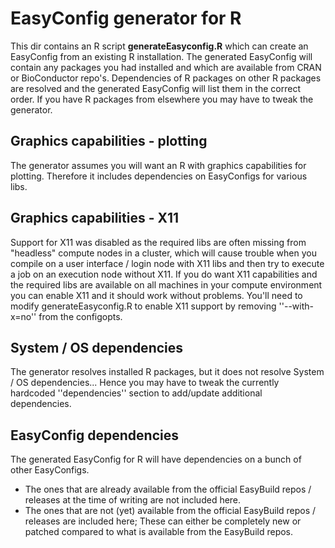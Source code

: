 # EasyConfig generator for R #

This dir contains an R script **generateEasyconfig.R** which can create an EasyConfig from an existing R installation.
The generated EasyConfig will contain any packages you had installed and which are available from CRAN or BioConductor repo's.
Dependencies of R packages on other R packages are resolved and the generated EasyConfig will list them in the correct order.
If you have R packages from elsewhere you may have to tweak the generator.

## Graphics capabilities - plotting ##

The generator assumes you will want an R with graphics capabilities for plotting. Therefore it includes dependencies on EasyConfigs for various libs. 

## Graphics capabilities - X11 ##

Support for X11 was disabled as the required libs are often missing from "headless" compute nodes in a cluster, 
which will cause trouble when you compile on a user interface / login node with X11 libs and then try to execute a job on an execution node without X11. 
If you do want X11 capabilities and the required libs are available on all machines in your compute environment you can enable X11 and it should work without problems.
You'll need to modify generateEasyconfig.R to enable X11 support by removing ''--with-x=no'' from the configopts.

## System / OS dependencies ##

The generator resolves installed R packages, but it does not resolve System / OS dependencies... 
Hence you may have to tweak the currently hardcoded ''dependencies'' section to add/update additional dependencies.

## EasyConfig dependencies ##

The generated EasyConfig for R will have dependencies on a bunch of other EasyConfigs.
 * The ones that are already available from the official EasyBuild repos / releases at the time of writing are not included here.
 * The ones that are not (yet) available from the official EasyBuild repos / releases are included here; 
   These can either be completely new or patched compared to what is available from the EasyBuild repos.


